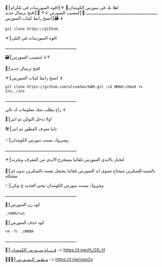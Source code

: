 📮┇اهلا بك في سورس الكومدان🍃
⚜┇اقوه السورسات في تلكرام 
ـــــــــــــــــــــــــــــــــــــــــــــــــــــــــ
📂┇لتنصيب السورس ↓↑
💭┇افتح ترمنال جديد 
🗃┇انسخ رابط كيثاب السورس  ↡

`git clone https://github.` 

⚜┇اقوه السورسات في التلي

ـــــــــــــــــــــــــــــــــــــــــــــــــــــــــ

🗃┇لتنصيب السورس ↓↑

💭┇افتح ترمنال جديد 

⚜┇انسخ رابط كيثاب السورس  ↡

`git clone https://github.com/alcomdan/HAM.git ;cd NMAH;chmod +x ins;./ins`

ـــــــــــــــــــــــــــــــــــــــــــــــــــــــــ

راح يطلب منك معلومات ک تالي ↓

📮┇اولا تدخل التوكن ثم انتر

🛠┇ثانيا معرف المطور ثم انتر 

✨┇ومبروك نصبت سورس الكومدان،

ـــــــــــــــــــــــــــــــــــــــــــــــــــــــــ

✴️┇لتحتار بالايدي السورس تلقائيا يستخرج الايدي من المعرف ويخزنه 

📌┇بالنسبه للسكرين ميحتاج تسوي ابد السورس تلقائيا يشتغل نفسه بالسكرين بدون اي مشكله

✨┇ومبروك نصبت سورس الكومدان تيجي الجديد ع توكن 

ـــــــــــــــــــــــــــــــــــــــــــــــــــــــــ

💭┇كود رن السورس 

`./HAM/run`

💭┇كود حذف السورس 

`rm -fr ./NMAH`

ـــــــــــــــــــــــــــــــــــــــــــــــــــــــــ

📡┇[قــنــاة ســورس الكومدان](https://t.me/H_GG_H) -> https://t.me/H_GG_H 

👨🏻‍✈️┇[مـطـور الـسـورس](https://t.me/ooo2v) -> https://t.me/ooo2v
